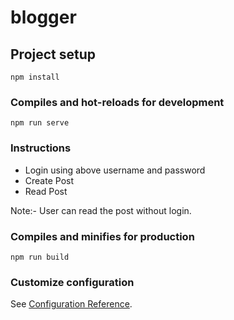 # blogger

## Project setup
```
npm install
```

### Compiles and hot-reloads for development
```
npm run serve
```

### Instructions

  - Login using above username and password
  - Create Post
  - Read Post
  
  Note:- User can read the post without login.
  
 
### Compiles and minifies for production
```
npm run build
```


### Customize configuration
See [Configuration Reference](https://cli.vuejs.org/config/).
